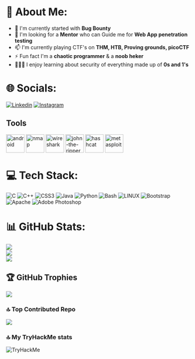 # 💫 About Me:
- 🌱 I'm currently started with **Bug Bounty** <br>
- 💬 I'm looking for a **Mentor** who can Guide me for **Web App penetration testing** <br>
- 📫 I'm currently playing CTF's on **THM, HTB, Proving grounds, picoCTF** <br>
- ⚡ Fun fact I'm a **chaotic programmer** & a **noob heker**
- 🕵🏽‍♂️ I enjoy learning about security of everything made up of **0s and 1's**


# 🌐 Socials:
[![Linkedin](https://img.shields.io/badge/LinkedIn-0077B5?style=for-the-badge&logo=linkedin&logoColor=white)](https://www.linkedin.com/in/raunak-gupta-772408255) 
[![Instagram](https://img.shields.io/badge/Instagram-E4405F?style=for-the-badge&logo=instagram&logoColor=white)](https://www.instagram.com/ronakgupta935/) 

## Tools 
<p align="left">
  	<img src="https://image.spreadshirtmedia.com/image-server/v1/compositions/T1040A14PA2252PT32X45Y15D1048988355W3400H3400CxF36916%3AxFFFFFF/views/1,width=650,height=650,appearanceId=14,backgroundColor=ffffff/burp-suite-icon.jpg" alt="android" width="50" height="50"/>
  	<img src="https://nmap.org/images/nmap-logo-256x256.png" alt="nmap" width="50" height="50"/>
  	<img src="https://upload.wikimedia.org/wikipedia/commons/c/c6/Wireshark_icon_new.png" alt="wireshark" width="50" height="50"/>
  	<img src="https://github.com/V31L0x1/V31L0X1/assets/63537300/21c03dfd-00a4-45b5-a226-f0d87faa7f65" alt="john-the-ripper" width="50" height="50"/>
  	<img src="https://pbs.twimg.com/profile_images/1425873977327726596/XR0uNrj3_400x400.jpg" alt="hashcat" width="50" height="50"/>
  	<img src="https://play-lh.googleusercontent.com/PjfzpTbZMKywkKDtX1dLkzZroAZCLTwGrwIL3acVg_-DGeP4dYkKt_Z6R8bpaOReLQ" alt="metasploit" width="50" height="50"/>
  
</p>


# 💻 Tech Stack:
![C](https://img.shields.io/badge/c-%2300599C.svg?style=for-the-badge&logo=c&logoColor=white) 
![C++](https://img.shields.io/badge/c++-%2300599C.svg?style=for-the-badge&logo=c%2B%2B&logoColor=white) 
![CSS3](https://img.shields.io/badge/css3-%231572B6.svg?style=for-the-badge&logo=css3&logoColor=white) 
![Java](https://img.shields.io/badge/java-%23ED8B00.svg?style=for-the-badge&logo=java&logoColor=white) 
![Python](https://img.shields.io/badge/python-3670A0?style=for-the-badge&logo=python&logoColor=ffdd54) 
![Bash](https://rb.gy/8jjy3r)
![LINUX](https://img.shields.io/badge/Linux-FCC624?style=for-the-badge&logo=linux&logoColor=black)
![Bootstrap](https://img.shields.io/badge/bootstrap-%23563D7C.svg?style=for-the-badge&logo=bootstrap&logoColor=white)
![Apache](https://img.shields.io/badge/apache-%23D42029.svg?style=for-the-badge&logo=apache&logoColor=white) 
![Adobe Photoshop](https://img.shields.io/badge/adobephotoshop-%2331A8FF.svg?style=for-the-badge&logo=adobephotoshop&logoColor=white)



# 📊 GitHub Stats:
![](https://github-readme-stats.vercel.app/api?username=Raunaksplanet&theme=dark&hide_border=true&include_all_commits=false&count_private=false)<br/>
![](https://github-readme-streak-stats.herokuapp.com/?user=Raunaksplanet&theme=dark&hide_border=true)<br/>
![](https://github-readme-stats.vercel.app/api/top-langs/?username=Raunaksplanet&theme=dark&hide_border=true&include_all_commits=false&count_private=false&layout=compact)

## 🏆 GitHub Trophies
![](https://github-profile-trophy.vercel.app/?username=Raunaksplanet&theme=discord&no-frame=false&no-bg=false&margin-w=4)

### 🔝 Top Contributed Repo
![](https://github-contributor-stats.vercel.app/api?username=Raunaksplanet&limit=5&theme=dark&combine_all_yearly_contributions=true)

### 🔝 My TryHackMe stats
<img src="https://tryhackme-badges.s3.amazonaws.com/oreobiscuit656.png" alt="TryHackMe">
